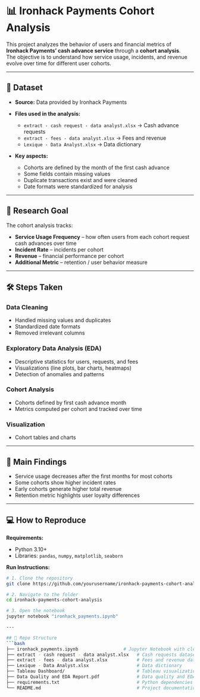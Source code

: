 # 📊 Ironhack Payments Cohort Analysis

This project analyzes the behavior of users and financial metrics of **Ironhack Payments’ cash advance service** through a **cohort analysis**.  
The objective is to understand how service usage, incidents, and revenue evolve over time for different user cohorts.

---

## 📂 Dataset

- **Source:** Data provided by Ironhack Payments  
- **Files used in the analysis:**  
  - `extract - cash request - data analyst.xlsx` → Cash advance requests  
  - `extract - fees - data analyst.xlsx` → Fees and revenue  
  - `Lexique - Data Analyst.xlsx` → Data dictionary  

- **Key aspects:**  
  - Cohorts are defined by the month of the first cash advance  
  - Some fields contain missing values  
  - Duplicate transactions exist and were cleaned  
  - Date formats were standardized for analysis  

---

## 🎯 Research Goal

The cohort analysis tracks:  

- **Service Usage Frequency** – how often users from each cohort request cash advances over time  
- **Incident Rate** – incidents per cohort  
- **Revenue** – financial performance per cohort  
- **Additional Metric** – retention / user behavior measure  

---

## 🛠 Steps Taken

### Data Cleaning
- Handled missing values and duplicates  
- Standardized date formats  
- Removed irrelevant columns  

### Exploratory Data Analysis (EDA)
- Descriptive statistics for users, requests, and fees  
- Visualizations (line plots, bar charts, heatmaps)  
- Detection of anomalies and patterns  

### Cohort Analysis
- Cohorts defined by first cash advance month  
- Metrics computed per cohort and tracked over time  

### Visualization
- Cohort tables and charts   

---

## 📌 Main Findings

- Service usage decreases after the first months for most cohorts  
- Some cohorts show higher incident rates  
- Early cohorts generate higher total revenue  
- Retention metric highlights user loyalty differences  

---

## 💻 How to Reproduce

**Requirements:**  
- Python 3.10+  
- Libraries: `pandas`, `numpy`, `matplotlib`, `seaborn`

**Run Instructions:**  

```bash
# 1. Clone the repository
git clone https://github.com/yourusername/ironhack-payments-cohort-analysis.git

# 2. Navigate to the folder
cd ironhack-payments-cohort-analysis

# 3. Open the notebook
jupyter notebook "ironhack_payments.ipynb"

---

## 📁 Repo Structure
```bash
├── ironhack_payments.ipynb                 # Jupyter Notebook with cleaning, EDA, cohort analysis
├── extract - cash request - data analyst.xlsx   # Cash requests dataset
├── extract - fees - data analyst.xlsx           # Fees and revenue dataset
├── Lexique - Data Analyst.xlsx                  # Data dictionary
├── Tableau Dashboard/                           # Tableau visualizations
├── Data Quality and EDA Report.pdf              # Data quality and EDA report
├── requirements.txt                             # Python dependencies
└── README.md                                    # Project documentation
